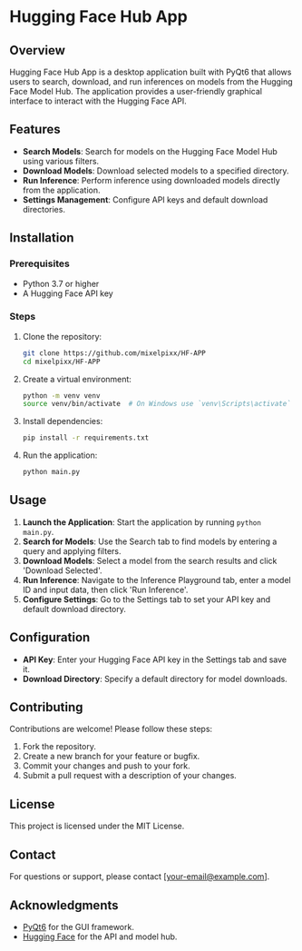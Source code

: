 # Hugging Face Hub App

## Overview

Hugging Face Hub App is a desktop application built with PyQt6 that allows users to search, download, and run inferences on models from the Hugging Face Model Hub. The application provides a user-friendly graphical interface to interact with the Hugging Face API.

## Features

- **Search Models**: Search for models on the Hugging Face Model Hub using various filters.
- **Download Models**: Download selected models to a specified directory.
- **Run Inference**: Perform inference using downloaded models directly from the application.
- **Settings Management**: Configure API keys and default download directories.

## Installation

### Prerequisites

- Python 3.7 or higher
- A Hugging Face API key

### Steps

1. Clone the repository:
   ```bash
   git clone https://github.com/mixelpixx/HF-APP
   cd mixelpixx/HF-APP
   ```

2. Create a virtual environment:
   ```bash
   python -m venv venv
   source venv/bin/activate  # On Windows use `venv\Scripts\activate`
   ```

3. Install dependencies:
   ```bash
   pip install -r requirements.txt
   ```

4. Run the application:
   ```bash
   python main.py
   ```

## Usage

1. **Launch the Application**: Start the application by running `python main.py`.
2. **Search for Models**: Use the Search tab to find models by entering a query and applying filters.
3. **Download Models**: Select a model from the search results and click 'Download Selected'.
4. **Run Inference**: Navigate to the Inference Playground tab, enter a model ID and input data, then click 'Run Inference'.
5. **Configure Settings**: Go to the Settings tab to set your API key and default download directory.

## Configuration

- **API Key**: Enter your Hugging Face API key in the Settings tab and save it.
- **Download Directory**: Specify a default directory for model downloads.

## Contributing

Contributions are welcome! Please follow these steps:

1. Fork the repository.
2. Create a new branch for your feature or bugfix.
3. Commit your changes and push to your fork.
4. Submit a pull request with a description of your changes.

## License

This project is licensed under the MIT License.

## Contact

For questions or support, please contact [your-email@example.com].

## Acknowledgments

- [PyQt6](https://riverbankcomputing.com/software/pyqt/intro) for the GUI framework.
- [Hugging Face](https://huggingface.co/) for the API and model hub.
